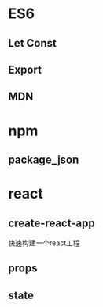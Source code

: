 
# ES6
## Let Const
## Export
## MDN

# npm
## package_json

# react
## create-react-app
快速构建一个react工程

## props
## state
